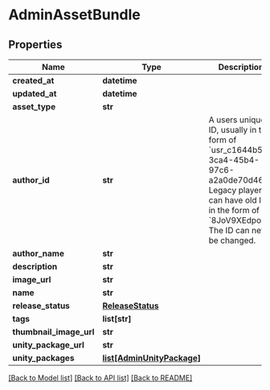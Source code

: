 # AdminAssetBundle



## Properties
Name | Type | Description | Notes
------------ | ------------- | ------------- | -------------
**created_at** | **datetime** |  | 
**updated_at** | **datetime** |  | 
**asset_type** | **str** |  | 
**author_id** | **str** | A users unique ID, usually in the form of &#x60;usr_c1644b5b-3ca4-45b4-97c6-a2a0de70d469&#x60;. Legacy players can have old IDs in the form of &#x60;8JoV9XEdpo&#x60;. The ID can never be changed. | 
**author_name** | **str** |  | 
**description** | **str** |  | 
**image_url** | **str** |  | 
**name** | **str** |  | 
**release_status** | [**ReleaseStatus**](ReleaseStatus.md) |  | 
**tags** | **list[str]** |  | 
**thumbnail_image_url** | **str** |  | 
**unity_package_url** | **str** |  | 
**unity_packages** | [**list[AdminUnityPackage]**](AdminUnityPackage.md) |  | 

[[Back to Model list]](../README.md#documentation-for-models) [[Back to API list]](../README.md#documentation-for-api-endpoints) [[Back to README]](../README.md)


